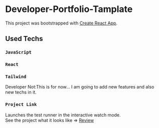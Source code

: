 # Developer-Portfolio-Tamplate 

This project was bootstrapped with [Create React App](https://github.com/facebook/create-react-app).

## Used Techs

### `JavaScript`
### `React`
### `Tailwind`

Developer Not:This is for now... I am going to add new features and also new techs in it.

### `Project Link`

Launches the test runner in the interactive watch mode.\
See the project what it looks like => [Review](https://berkinkinay.dev/)


